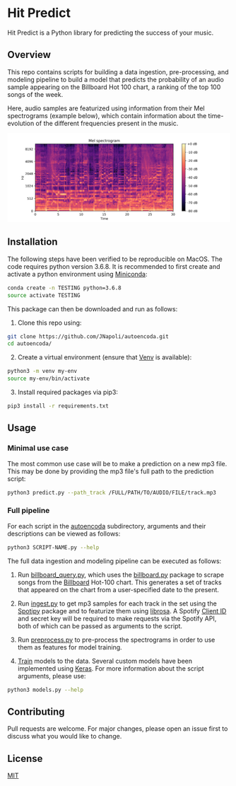 # Hit Predict

Hit Predict is a Python library for predicting the success of your music.

## Overview

This repo contains scripts for building a data ingestion,
pre-processing, and modeling pipeline to build a model that predicts the
probability of an audio sample appearing on the Billboard Hot 100 chart,
a ranking of the top 100 songs of the week. 

Here, audio samples are featurized using information from their Mel
spectrograms (example below), which contain information about the time-evolution of the
different frequencies present in the music. 

![ScreenShot](/figs/spectrogram.png)

## Installation 

The following steps have been verified to be reproducible on MacOS. The code requires python version 3.6.8. It is recommended to first create and activate a python environment using [Miniconda](https://docs.conda.io/en/latest/miniconda.html):

```bash
conda create -n TESTING python=3.6.8
source activate TESTING
```

This package can then be downloaded and run as follows:

1. Clone this repo using:
```bash
git clone https://github.com/JNapoli/autoencoda.git
cd autoencoda/
```

2. Create a virtual environment (ensure that [Venv](https://docs.python.org/3.6/library/venv.html#module-venv) is available):
```bash
python3 -m venv my-env
source my-env/bin/activate
```

3. Install required packages via pip3:
```bash
pip3 install -r requirements.txt
```

## Usage

### Minimal use case

The most common use case will be to make a prediction on a new mp3 file. This
may be done by providing the mp3 file's full path to the prediction script:

```bash
python3 predict.py --path_track /FULL/PATH/TO/AUDIO/FILE/track.mp3
```

### Full pipeline

For each script in the [autoencoda](/autoencoda/) subdirectory, arguments and their descriptions can be viewed as follows:

```bash
python3 SCRIPT-NAME.py --help
```

The full data ingestion and modeling pipeline can be executed as follows: 

1. Run [billboard_query.py](/autoencoda/billboard_query.py), which uses the [billboard.py](https://github.com/guoguo12/billboard-charts) package to scrape songs from the [Billboard](https://www.billboard.com/charts/hot-100) Hot-100 chart. This generates a set of tracks that appeared on the chart from a user-specified date to the present.

2. Run [ingest.py](/autoencoda/ingest.py) to get mp3 samples for each track in the set using the [Spotipy](https://spotipy.readthedocs.io/en/latest/) package and to featurize them using [librosa](https://github.com/librosa). A Spotify [Client ID](https://developer.spotify.com/documentation/general/guides/app-settings/) and secret key will be required to make requests via the Spotify API, both of which can be passed as arguments to the script.

3. Run [preprocess.py](/autoencoda/preprocess.py) to pre-process the spectrograms in order to use them as features for model training. 

4. [Train](/autoencoda/models.py) models to the data. Several custom models have been implemented using [Keras](https://www.tensorflow.org/guide/keras). For more information about the script arguments, please use:

```bash
python3 models.py --help
```

## Contributing
Pull requests are welcome. For major changes, please open an issue first to discuss what you would like to change.


## License
[MIT](https://choosealicense.com/licenses/mit/)
